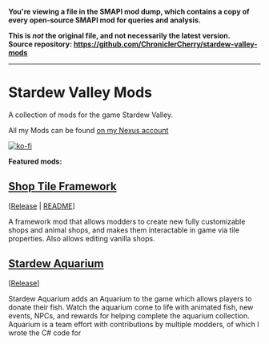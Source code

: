 **You're viewing a file in the SMAPI mod dump, which contains a copy of every open-source SMAPI mod
for queries and analysis.**

**This is _not_ the original file, and not necessarily the latest version.**  
**Source repository: https://github.com/ChroniclerCherry/stardew-valley-mods**

----

# Stardew Valley Mods
A collection of mods for the game Stardew Valley.

All my Mods can be found [on my Nexus account](https://www.nexusmods.com/stardewvalley/users/3590100?tab=user+files)

[![ko-fi](https://www.ko-fi.com/img/githubbutton_sm.svg)](https://ko-fi.com/L3L61RYLE)

**Featured mods:**

## [Shop Tile Framework](https://github.com/ChroniclerCherry/stardew-valley-mods/tree/master/ShopTileFramework)
[[Release](https://www.nexusmods.com/stardewvalley/mods/5005) | [README](https://github.com/ChroniclerCherry/stardew-valley-mods/blob/master/ShopTileFramework/README.md)]

A framework mod that allows modders to create new fully customizable shops and animal shops, and makes them interactable in game via tile properties. Also allows editing vanilla shops.


## [Stardew Aquarium](https://github.com/ChroniclerCherry/stardew-valley-mods/tree/master/StardewAquarium)
[[Release](https://www.nexusmods.com/stardewvalley/mods/6372)]

Stardew Aquarium adds an Aquarium to the game which allows players to donate their fish. Watch the aquarium come to life with animated fish, new events, NPCs, and rewards for helping complete the aquarium collection. Aquarium is a team effort with contributions by multiple modders, of which I wrote the C# code for

